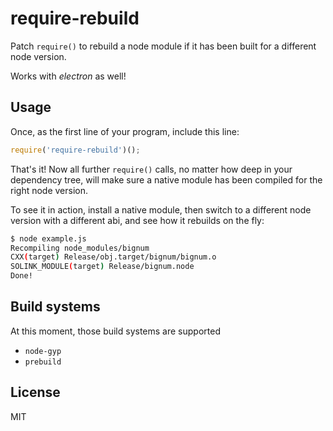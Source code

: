 
# require-rebuild

  Patch `require()` to rebuild a node module if it has been built for a different node version.

  Works with _electron_ as well!

## Usage

  Once, as the first line of your program, include this line:

```js
require('require-rebuild')();
```

  That's it! Now all further `require()` calls, no matter how deep in your dependency tree,  will make sure a native module has been compiled for the right node version.

  To see it in action, install a native module, then switch to a different node version with a different abi, and see how it rebuilds on the fly:

```bash
$ node example.js
Recompiling node_modules/bignum
CXX(target) Release/obj.target/bignum/bignum.o
SOLINK_MODULE(target) Release/bignum.node
Done!
```

## Build systems

At this moment, those build systems are supported

- `node-gyp`
- `prebuild`

## License

  MIT

